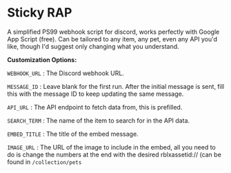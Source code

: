 # Sticky RAP

A simplified PS99 webhook script for discord, works perfectly with Google App Script (free). Can be tailored to any item, any pet, even any API you'd like, though I'd suggest only changing what you understand.

**Customization Options:**

`WEBHOOK_URL` : The Discord webhook URL.

`MESSAGE_ID` : Leave blank for the first run. After the initial message is sent, fill this with the message ID to keep updating the same message.

`API_URL` : The API endpoint to fetch data from, this is prefilled.

`SEARCH_TERM` : The name of the item to search for in the API data.

`EMBED_TITLE` : The title of the embed message.

`IMAGE_URL` : The URL of the image to include in the embed, all you need to do is change the numbers at the end with the desired rblxassetid:// (can be found in `/collection/pets`
